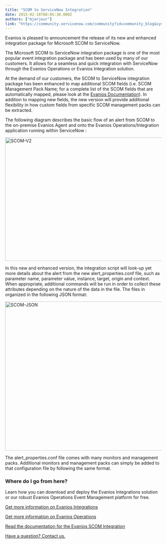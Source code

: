 ```yaml
---
title: "SCOM to ServiceNow Integration"
date: 2015-02-16T08:05:30.000Z
authors: ["mjarjour"]
link: "https://community.servicenow.com/community?id=community_blog&sys_id=c25da629dbd0dbc01dcaf3231f961932"
---
```

<p>Evanios is pleased to announcement the release of its new and enhanced integration package for Microsoft SCOM to ServiceNow. </p><p></p><p>The Microsoft SCOM to ServiceNow integration package is one of the most popular event integration package and has been used by many of our customers. It allows for a seamless and quick integration with ServiceNow through the Evanios Operations or Evanios Integration solution.</p><p></p><p>At the demand of our customers, the SCOM to ServiceNow integration package has been enhanced to map additional SCOM fields (i.e. SCOM Management Pack Name; for a complete list of the SCOM fields that are automatically mapped, please look at the <a title="w.evanios.com/mwiki/index.php?title=Microsoft_SCOM_Packaged_Integration#SCOM_Events_Table" href="http://www.evanios.com/mwiki/index.php?title=Microsoft_SCOM_Packaged_Integration#SCOM_Events_Table">Evanios Documentation</a>). In addition to mapping new fields, the new version will provide additional flexibility in how custom fields from specific SCOM management packs can be extracted.</p><p></p><p>The following diagram describes the basic flow of an alert from SCOM to the on-premise Evanios Agent and onto the Evanios Operations/Integration application running within ServiceNow :</p><p></p><p><a href="http://www.evanios.com/site/wp-content/uploads/2015/02/SCOM-V2.jpg"><img alt="SCOM-V2" class="wp-image-2061 size-full alignnone jiveImage" height="396" src="http://www.evanios.com/site/wp-content/uploads/2015/02/SCOM-V2.jpg" style="width: 709px; height: 395.502px;" width="709"/></a></p><p></p><p>In this new and enhanced version, the integration script will look-up yet more details about the alert from the new alert_properties.conf file, such as parameter name, parameter value, instance, target, origin and context. When appropriate, additional commands will be run in order to collect these attributes depending on the nature of the data in the file. The files in organized in the following JSON format:</p><p><a href="http://www.evanios.com/site/wp-content/uploads/2015/02/SCOM-JSON.jpg"><img alt="SCOM-JSON" class="size-full wp-image-2064 alignnone jiveImage" height="478" src="http://www.evanios.com/site/wp-content/uploads/2015/02/SCOM-JSON.jpg" width="581"/></a></p><p></p><p>The alert_properties.conf file comes with many monitors and management packs. Additional monitors and management packs can simply be added to that configuration file by following the same format.</p><p></p><h3>Where do I go from here?</h3><p>Learn how you can download and deploy the Evanios Integrations solution or our robust Evanios Operations Event Management platform for free.</p><p></p><p><a href="http://www.evanios.com/site/evanios-integrations/" title="Evanios Integrations">Get more information on Evanios Integrations</a></p><p><a href="http://www.evanios.com/site/evanios-operations/" title="Evanios Integrations">Get more information on Evanios Operations</a></p><p><a title="w.evanios.com/mwiki/index.php?title=Microsoft_SCOM_Packaged_Integration" href="http://www.evanios.com/mwiki/index.php?title=Microsoft_SCOM_Packaged_Integration">Read the documentation for the Evanios SCOM Integration</a></p><p><a href="http://www.evanios.com/site/contact/" title="Contact">Have a question? Contact us.</a></p>